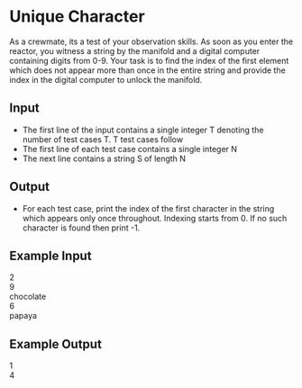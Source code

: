 # Unique Character

As a crewmate, its a test of your observation skills. As soon as you enter the reactor, you witness a string by the manifold and a digital computer containing digits from 0-9. Your task is to find the index of the first element which does not appear more than once in the entire string and provide the index in the digital computer to unlock the manifold.

## Input

- The first line of the input contains a single integer T denoting the number of test cases T. T test cases follow
- The first line of each test case contains a single integer N
- The next line contains a string S of length N

## Output

- For each test case, print the index of the first character in the string which appears only once throughout. Indexing starts from 0. If no such character is found then print -1.

## Example Input

2 <br/>
9 <br/>
chocolate <br/>
6 <br/>
papaya

## Example Output

1 <br/>
4
